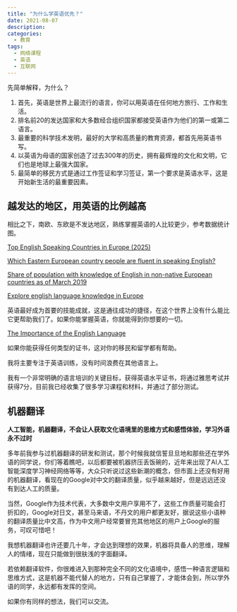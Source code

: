 ```yaml
---
title: "为什么学英语优先？"
date: 2021-08-07
description:
categories:
  - 教育
tags:
  - 网络课程
  - 英语
  - 互联网
---
```


先简单解释，为什么？

1.  首先，英语是世界上最流行的语言，你可以用英语在任何地方旅行、工作和生活。
2.  排名前20的发达国家和大多数经合组织国家都接受英语作为他们的第一或第二语言。
3.  最重要的科学技术发明，最好的大学和高质量的教育资源，都首先用英语书写。
4.  以英语为母语的国家创造了过去300年的历史，拥有最辉煌的文化和文明，它们也是地球上最强大国家。
5.  最简单的移民方式是通过工作签证和学习签证，第一个要求是英语水平，这是开始新生活的最重要因素。

## 越发达的地区，用英语的比例越高

相比之下，南欧、东欧是不发达地区，熟练掌握英语的人比较更少，参考数据统计图。

[Top English Speaking Countries in Europe (2025)](https://www.europelanguagejobs.com/blog/English-Speaking-Countries-Europe)

[Which Eastern European country people are fluent in speaking English?](https://www.quora.com/Which-Eastern-European-country-people-are-fluent-in-speaking-English)

[Share of population with knowledge of English in non-native European countries as of March 2019 ](https://www.statista.com/statistics/990547/countries-in-europe-for-english/)

[Explore english language knowledge in Europe](https://languageknowledge.eu/languages/english#google_vignette)

英语最好成为首要的技能成就，这是通往成功的捷径，在这个世界上没有什么能比它更帮助我们了。如果你能掌握英语，你就能得到你想要的一切。

[The Importance of the English Language](https://www.bsceducation.com/blog/the-importance-of-the-english-language/)

如果你能获得任何类型的证书，这对你的移民和留学都有帮助。

我将主要专注于英语训练，没有时间浪费在其他语言上。

我有一个非常明确的语言培训的关键目标，获得英语水平证书，将通过雅思考试并获得7分，目前我已经收集了很多学习课程和材料，并通过了部分测试。


## **机器翻译**

**人工智能，机器翻译，不会让人获取文化语境里的思维方式和感悟体验，学习外语永不过时**

多年前我参与过机器翻译的研发和测试，那个时候我就信誓旦旦地和那些还在学外语的同学说，你们等着瞧吧，以后都要被机器挤压丢饭碗的，近年来出现了AI人工智能深度学习神经网络等等，大众只听说过这些新潮的概念，但市面上还没有好用的机器翻译，看现在的Google对中文的翻译质量，似乎越来越好，但是远远还没有到达人工的质量。

当然，Google作为技术代表，大多数中文用户享用不了，这些工作质量可能会打折扣的，Google对日文，甚至马来语，不丹文的用户都更友好，据说这些小语种的翻译质量比中文高，作为中文用户经常要冒充其他地区的用户上Google的服务，可叹可惜吧！

我想机器翻译也许还要几十年，才会达到理想的效果，机器将具备人的思维，理解人的情绪，现在只能做到很肤浅的字面翻译。

若依赖翻译软件，你很难进入到那种完全不同的文化语境中，感悟一种语言逻辑和思维方式，这是机器不能代替人的地方，只有自己掌握了，才能体会到，所以学外语的同学，永远都有发挥的空间。

如果你有同样的想法，我们可以交流。

